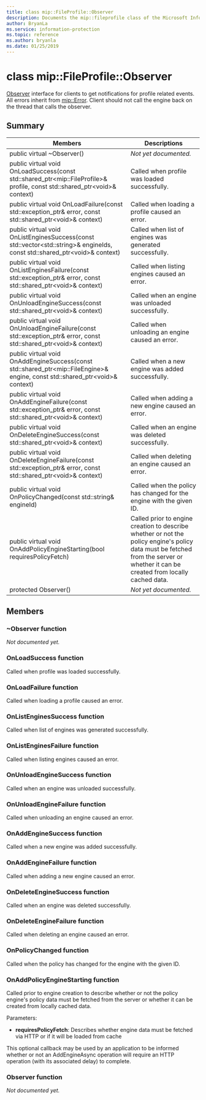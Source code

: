 ```yaml
---
title: class mip::FileProfile::Observer 
description: Documents the mip::fileprofile class of the Microsoft Information Protection (MIP) SDK.
author: BryanLa
ms.service: information-protection
ms.topic: reference
ms.author: bryanla
ms.date: 01/25/2019
---
```


# class mip::FileProfile::Observer 
[Observer](class_mip_fileprofile_observer.md) interface for clients to get notifications for profile related events.
All errors inherit from [mip::Error](class_mip_error.md). 
Client should not call the engine back on the thread that calls the observer.
  
## Summary
 Members                        | Descriptions                                
--------------------------------|---------------------------------------------
public virtual ~Observer()  | _Not yet documented._
public virtual void OnLoadSuccess(const std::shared_ptr\<mip::FileProfile\>& profile, const std::shared_ptr\<void\>& context)  |  Called when profile was loaded successfully.
public virtual void OnLoadFailure(const std::exception_ptr& error, const std::shared_ptr\<void\>& context)  |  Called when loading a profile caused an error.
public virtual void OnListEnginesSuccess(const std::vector\<std::string\>& engineIds, const std::shared_ptr\<void\>& context)  |  Called when list of engines was generated successfully.
public virtual void OnListEnginesFailure(const std::exception_ptr& error, const std::shared_ptr\<void\>& context)  |  Called when listing engines caused an error.
public virtual void OnUnloadEngineSuccess(const std::shared_ptr\<void\>& context)  |  Called when an engine was unloaded successfully.
public virtual void OnUnloadEngineFailure(const std::exception_ptr& error, const std::shared_ptr\<void\>& context)  |  Called when unloading an engine caused an error.
public virtual void OnAddEngineSuccess(const std::shared_ptr\<mip::FileEngine\>& engine, const std::shared_ptr\<void\>& context)  |  Called when a new engine was added successfully.
public virtual void OnAddEngineFailure(const std::exception_ptr& error, const std::shared_ptr\<void\>& context)  |  Called when adding a new engine caused an error.
public virtual void OnDeleteEngineSuccess(const std::shared_ptr\<void\>& context)  |  Called when an engine was deleted successfully.
public virtual void OnDeleteEngineFailure(const std::exception_ptr& error, const std::shared_ptr\<void\>& context)  |  Called when deleting an engine caused an error.
public virtual void OnPolicyChanged(const std::string& engineId)  |  Called when the policy has changed for the engine with the given ID.
public virtual void OnAddPolicyEngineStarting(bool requiresPolicyFetch)  |  Called prior to engine creation to describe whether or not the policy engine's policy data must be fetched from the server or whether it can be created from locally cached data.
protected Observer()  | _Not yet documented._
  
## Members
  
### ~Observer function
_Not documented yet._

  
### OnLoadSuccess function
Called when profile was loaded successfully.
  
### OnLoadFailure function
Called when loading a profile caused an error.
  
### OnListEnginesSuccess function
Called when list of engines was generated successfully.
  
### OnListEnginesFailure function
Called when listing engines caused an error.
  
### OnUnloadEngineSuccess function
Called when an engine was unloaded successfully.
  
### OnUnloadEngineFailure function
Called when unloading an engine caused an error.
  
### OnAddEngineSuccess function
Called when a new engine was added successfully.
  
### OnAddEngineFailure function
Called when adding a new engine caused an error.
  
### OnDeleteEngineSuccess function
Called when an engine was deleted successfully.
  
### OnDeleteEngineFailure function
Called when deleting an engine caused an error.
  
### OnPolicyChanged function
Called when the policy has changed for the engine with the given ID.
  
### OnAddPolicyEngineStarting function
Called prior to engine creation to describe whether or not the policy engine's policy data must be fetched from the server or whether it can be created from locally cached data.

Parameters:  
* **requiresPolicyFetch**: Describes whether engine data must be fetched via HTTP or if it will be loaded from cache


This optional callback may be used by an application to be informed whether or not an AddEngineAsync operation will require an HTTP operation (with its associated delay) to complete.
  
### Observer function
_Not documented yet._
